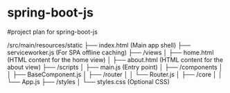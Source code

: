 # spring-boot-js

#project plan for spring-boot-js

/src/main/resources/static
├── index.html              (Main app shell)
├── serviceworker.js        (For SPA offline caching)
├── /views
│   ├── home.html           (HTML content for the home view)
│   ├── about.html          (HTML content for the about view)
├── /scripts
│   ├── main.js             (Entry point)
│   ├── /components
│   │   ├── BaseComponent.js
│   ├── /router
│   │   └── Router.js
│   ├── /core
│   │   └── App.js
├── /styles
│   └── styles.css          (Optional CSS)
